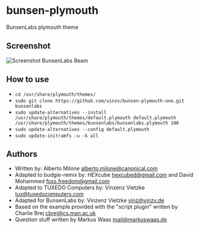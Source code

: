 # bunsen-plymouth
BunsenLabs plymouth theme

## Screenshot
![Screenshot BunsenLabs Beam](https://raw.github.com/vinzv/bunsen-plymouth/master/screenshot.png?raw=true "Screenshot BunsenLabs Beam")

## How to use

* ``cd /usr/share/plymouth/themes/``
* ``sudo git clone https://github.com/vinzv/bunsen-plymouth-one.git bunsenlabs``
* ``sudo update-alternatives --install /usr/share/plymouth/themes/default.plymouth default.plymouth /usr/share/plymouth/themes/bunsenlabs/bunsenlabs.plymouth 100``
* ``sudo update-alternatives --config default.plymouth``
* ``sudo update-initramfs -u -k all``

## Authors
* Written by: Alberto Milone <alberto.milone@canonical.com>
* Adapted to budgie-remix by: HEXcube <hexcubed@gmail.com> and David Mohammed <foss.freedom@gmail.com>
* Adapted to TUXEDO Computers by: Vinzenz Vietzke <tux@tuxedocomputers.com>
* Adapted for BunsenLabs by: Vinzenz Vietzke <vinz@vinzv.de>
* Based on the example provided with the "script plugin" written by Charlie Brej <cbrej@cs.man.ac.uk>
* Question stuff written by Markus Waas <mail@markuswaas.de>

